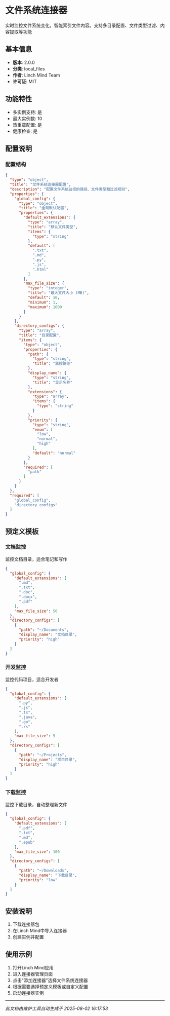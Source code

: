 # 文件系统连接器

实时监控文件系统变化，智能索引文件内容。支持多目录配置、文件类型过滤、内容提取等功能

## 基本信息

- **版本**: 2.0.0
- **分类**: local_files
- **作者**: Linch Mind Team
- **许可证**: MIT

## 功能特性

- 多实例支持: 是
- 最大实例数: 10
- 热重载配置: 是
- 健康检查: 是

## 配置说明

### 配置结构

```json
{
  "type": "object",
  "title": "文件系统连接器配置",
  "description": "配置文件系统监控的路径、文件类型和过滤规则",
  "properties": {
    "global_config": {
      "type": "object",
      "title": "全局默认配置",
      "properties": {
        "default_extensions": {
          "type": "array",
          "title": "默认文件类型",
          "items": {
            "type": "string"
          },
          "default": [
            ".txt",
            ".md",
            ".py",
            ".js",
            ".html"
          ]
        },
        "max_file_size": {
          "type": "integer",
          "title": "最大文件大小 (MB)",
          "default": 10,
          "minimum": 1,
          "maximum": 1000
        }
      }
    },
    "directory_configs": {
      "type": "array",
      "title": "目录配置",
      "items": {
        "type": "object",
        "properties": {
          "path": {
            "type": "string",
            "title": "监控路径"
          },
          "display_name": {
            "type": "string",
            "title": "显示名称"
          },
          "extensions": {
            "type": "array",
            "items": {
              "type": "string"
            }
          },
          "priority": {
            "type": "string",
            "enum": [
              "low",
              "normal",
              "high"
            ],
            "default": "normal"
          }
        },
        "required": [
          "path"
        ]
      }
    }
  },
  "required": [
    "global_config",
    "directory_configs"
  ]
}
```

## 预定义模板

### 文档监控

监控文档目录，适合笔记和写作

```json
{
  "global_config": {
    "default_extensions": [
      ".md",
      ".txt",
      ".doc",
      ".docx",
      ".pdf"
    ],
    "max_file_size": 50
  },
  "directory_configs": [
    {
      "path": "~/Documents",
      "display_name": "文档目录",
      "priority": "high"
    }
  ]
}
```

### 开发监控

监控代码项目，适合开发者

```json
{
  "global_config": {
    "default_extensions": [
      ".py",
      ".js",
      ".ts",
      ".java",
      ".go",
      ".rs"
    ],
    "max_file_size": 5
  },
  "directory_configs": [
    {
      "path": "~/Projects",
      "display_name": "项目目录",
      "priority": "high"
    }
  ]
}
```

### 下载监控

监控下载目录，自动整理新文件

```json
{
  "global_config": {
    "default_extensions": [
      ".pdf",
      ".txt",
      ".md",
      ".epub"
    ],
    "max_file_size": 100
  },
  "directory_configs": [
    {
      "path": "~/Downloads",
      "display_name": "下载目录",
      "priority": "low"
    }
  ]
}
```

## 安装说明

1. 下载连接器包
2. 在Linch Mind中导入连接器
3. 创建实例并配置

## 使用示例

1. 打开Linch Mind应用
2. 进入连接器管理页面
3. 点击"添加连接器"选择文件系统连接器
4. 根据需要选择预定义模板或自定义配置
5. 启动连接器实例

---

*此文档由维护工具自动生成于 2025-08-02 16:17:53*

